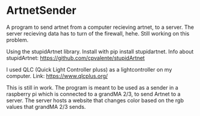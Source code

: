 # ArtnetSender
A program to send artnet from a computer recieving artnet, to a server. 
The server recieving data has to turn of the firewall, hehe. Still working on this problem.  

Using the stupidArtnet library. 
Install with pip install stupidartnet. 
Info about stupidArtnet: https://github.com/cpvalente/stupidArtnet

I used QLC (Quick Light Controller pluss) as a lightcontroller on my computer.
Link: https://www.qlcplus.org/

This is still in work. The program is meant to be used as a sender in a raspberry pi which is connected to a grandMA 2/3, to send Artnet to a server.
The server hosts a website that changes color based on the rgb values that grandMA 2/3 sends. 

